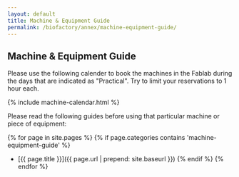 ```yaml
---
layout: default
title: Machine & Equipment Guide
permalink: /biofactory/annex/machine-equipment-guide/
---
```


## Machine & Equipment Guide

Please use the following calender to book the machines in the Fablab during the days that are indicated as "Practical". Try to limit your reservations to 1 hour each.

{% include machine-calendar.html %}

Please read the following guides before using that particular machine or piece of equipment:

{% for page in site.pages %}
{% if page.categories contains 'machine-equipment-guide' %}
* [{{ page.title }}]({{ page.url | prepend: site.baseurl }})
{% endif %}
{% endfor %}